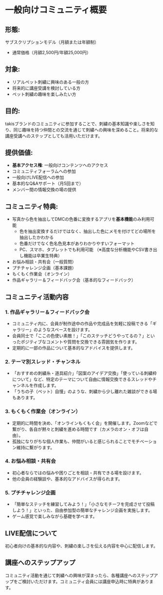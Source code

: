 # 一般向けコミュニティ概要

## 形態: 
サブスクリプションモデル（月額または年額制）
- 通常価格（月額2,500円/年額25,000円）

## 対象: 
- リアルペット刺繍に興味のある一般の方
- 将来的に講座受講を検討している方
- ペット刺繍の趣味を楽しみたい方

## 目的: 
takisブランドのコミュニティに参加することで、刺繍の基本知識や楽しさを知り、同じ趣味を持つ仲間との交流を通じて刺繍への興味を深めること。将来的な講座受講へのステップとしても活用いただけます。

## 提供価値:
- **基本アクセス権**: 一般向けコンテンツへのアクセス
- コミュニティフォーラムへの参加
- 一般向けLIVE配信への参加
- 基本的なQ&Aサポート（月5回まで）
- メンバー間の情報交換の場の提供

## コミュニティ特典:
- 写真から色を抽出してDMCの色番に変換するアプリを**基本機能**のみ利用可能
  - 色を抽出変換するだけではなく、抽出した色にメモを付けてどの場所を抽出したかわかる
  - 色番だけでなく色名色見本がありわかりやすいフォーマット
  - PC、スマホ、タブレットでも利用可能
  （※高度な分析機能やCSV書き出し機能は卒業生特典）
- お悩み相談・共有会（一般質問）
- プチチャレンジ企画（基本課題）
- もくもく作業会（オンライン）
- 作品ギャラリー＆フィードバック会（基本的なフィードバック） 

## コミュニティ活動内容

### 1. 作品ギャラリー＆フィードバック会
* コミュニティ内に、会員が制作途中の作品や完成品を気軽に投稿できる「ギャラリー」のようなスペースを設けます。
* 会員同士で「ここの色使い素敵！」「このステッチどうやってるの？」といったポジティブなコメントや質問を交換できる雰囲気を作ります。
* 定期的に一部の作品について基本的なアドバイスを提供します。

### 2. テーマ別スレッド・チャンネル
* 「おすすめの刺繍糸・道具紹介」「図案のアイデア交換」「使っている刺繍枠について」など、特定のテーマについて自由に情報交換できるスレッドやチャンネルを作成します。
* 「うちの子（ペット）自慢」のような、刺繍から少し離れた雑談ができる場もあります。

### 3. もくもく作業会（オンライン）
* 定期的に時間を決め、「オンラインもくもく会」を開催します。Zoomなどで繋がり、各自が黙々と刺繍を進める時間です（カメラのオン・オフは自由）。
* 孤独になりがちな個人作業も、仲間がいると感じられることでモチベーション維持に繋がります。

### 4. お悩み相談・共有会
* 初心者ならではの悩みや困りごとを相談・共有できる場を設けます。
* 他の会員の経験談や、基本的なアドバイスが得られます。

### 5. プチチャレンジ企画
* 「簡単なステッチを練習してみよう！」「小さなモチーフを完成させて投稿しよう！」といった、自由参加型の簡単なチャレンジ企画を実施します。
* ゲーム感覚で楽しみながら基礎を学べます。

## LIVE配信について
初心者向けの基本的な内容や、刺繍の楽しさを伝える内容を中心に配信します。

## 講座へのステップアップ
コミュニティ活動を通じて刺繍への興味が深まったら、各種講座へのステップアップをご検討いただけます。コミュニティ会員には講座申込時に特典があります。 